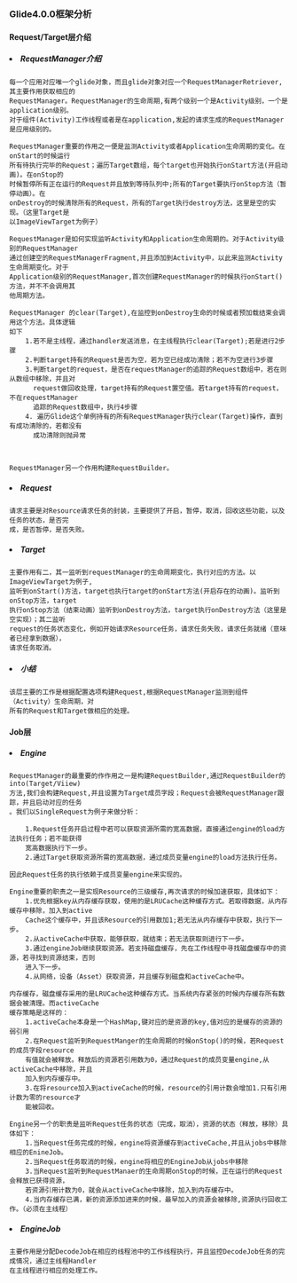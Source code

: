 ### Glide4.0.0框架分析
#### Request/Target层介绍
##### <li>RequestManager介绍

    每一个应用对应唯一个glide对象，而且glide对象对应一个RequestManagerRetriever,其主要作用获取相应的
    RequestManager。RequestManager的生命周期,有两个级别一个是Activity级别，一个是application级别。
    对于组件(Activity)工作线程或者是在application,发起的请求生成的RequestManager是应用级别的。

    RequestManager重要的作用之一便是监测Activity或者Application生命周期的变化。在onStart的时候运行
    所有待执行完毕的Request；遍历Target数组，每个target也开始执行onStart方法(开启动画)。在onStop的
    时候暂停所有正在运行的Request并且放到等待队列中;所有的Target要执行onStop方法（暂停动画）。在
    onDestroy的时候清除所有的Request，所有的Target执行destroy方法，这里是空的实现。（这里Target是
    以ImageViewTarget为例子）

    RequestManager是如何实现监听Activity和Application生命周期的。对于Activity级别的RequestManager
    通过创建空的RequestManagerFragment,并且添加到Activity中，以此来监测Activity生命周期变化。对于
    Application级别的RequestManager,首次创建RequestManager的时候执行onStart()方法，并不不会调用其
    他周期方法。

    RequestManager 的clear(Target),在监控到onDestroy生命的时候或者预加载结束会调用这个方法。具体逻辑
    如下
        1.若不是主线程，通过handler发送消息，在主线程执行clear(Target);若是进行2步骤
        2.判断target持有的Request是否为空，若为空已经成功清除；若不为空进行3步骤
        3.判断target的request，是否在requestManager的追踪的Request数组中，若在则从数组中移除，并且对
          request做回收处理，target持有的Request置空值。若target持有的request，不在requestManager
          追踪的Request数组中，执行4步骤
        4. 遍历Glide这个单例持有的所有RequestManager执行clear(Target)操作，直到有成功清除的，若都没有
          成功清除则抛异常



    RequestManager另一个作用构建RequestBuilder。

##### <li> Request
    请求主要是对Resource请求任务的封装，主要提供了开启，暂停，取消，回收这些功能，以及任务的状态，是否完
    成，是否暂停，是否失败。

##### <li> Target
    主要作用有二，其一监听到requestManager的生命周期变化，执行对应的方法。以ImageViewTarget为例子,
    监听到onStart()方法，target也执行target的onStart方法(开启存在的动画)。监听到onStop方法，target
    执行onStop方法（结束动画）监听到onDestroy方法，target执行onDestroy方法（这里是空实现）；其二监听
    request的任务状态变化，例如开始请求Resource任务，请求任务失败，请求任务就绪（意味者已经拿到数据），
    请求任务取消。
##### <li> 小结
    该层主要的工作是根据配置选项构建Request,根据RequestManager监测到组件（Activity）生命周期，对
    所有的Request和Target做相应的处理。

#### Job层
##### <li> Engine
    RequestManager的最重要的作作用之一是构建RequestBuilder,通过RequestBuilder的into(Target/Viiew)
    方法,我们会构建Request,并且设置为Target成员字段；Request会被RequestManager跟踪，并且启动对应的任务
    。我们以SingleRequest为例子来做分析：
    
        1.Request任务开启过程中若可以获取资源所需的宽高数据，直接通过engine的load方法执行任务；若不能获得
        宽高数据执行下一步。
        2.通过Target获取资源所需的宽高数据，通过成员变量engine的load方法执行任务。
        
    因此Request任务的执行依赖于成员变量engine来实现的。
    
    Engine重要的职责之一是实现Resource的三级缓存,再次请求的时候加速获取，具体如下：
        1.优先根据key从内存缓存获取，使用的是LRUCache这种缓存方式。若取得数据，从内存缓存中移除，加入到active
        Cache这个缓存中，并且该Resource的引用数加1;若无法从内存缓存中获取，执行下一步。
        2.从activeCache中获取，能够获取，就结束；若无法获取则进行下一步。
        3.通过engineJob继续获取资源。若支持磁盘缓存，先在工作线程中寻找磁盘缓存中的资源，若寻找到资源结束，否则
        进入下一步。
        4.从网络，设备（Asset）获取资源，并且缓存到磁盘和activeCache中。
    
    内存缓存，磁盘缓存采用的是LRUCache这种缓存方式。当系统内存紧张的时候内存缓存所有数据会被清理。而activeCache
    缓存策略是这样的：
        1.activeCache本身是一个HashMap,键对应的是资源的key,值对应的是缓存的资源的弱引用
        2.在Request监听到RequestManger的生命周期的时候onStop()的时候，若Request的成员字段resource
        有值就会被释放。释放后的资源若引用数为0，通过Request的成员变量engine,从activeCache中移除，并且
        加入到内存缓存中。
        3.在将resource加入到activeCache的时候，resource的引用计数会增加1.只有引用计数为零的resource才
        能被回收。
     
    Engine另一个的职责是监听Request任务的状态（完成，取消），资源的状态（释放，移除）具体如下：
        1.当Request任务完成的时候，engine将资源缓存到activeCache,并且从jobs中移除相应的EnineJob。
        2.当Request任务取消的时候，engine将相应的EngineJob从jobs中移除
        3.当Request监听到RequestManaer的生命周期onStop的时候，正在运行的Request会释放已获得资源，
        若资源引用计数为0，就会从activeCache中移除，加入到内存缓存中。
        4.当内存缓存已满，新的资源添加进来的时候，最早加入的资源会被移除,资源执行回收工作。（必须在主线程）

##### <li> EngineJob
    主要作用是分配DecodeJob在相应的线程池中的工作线程执行，并且监控DecodeJob任务的完成情况，通过主线程Handler
    在主线程进行相应的处理工作。

